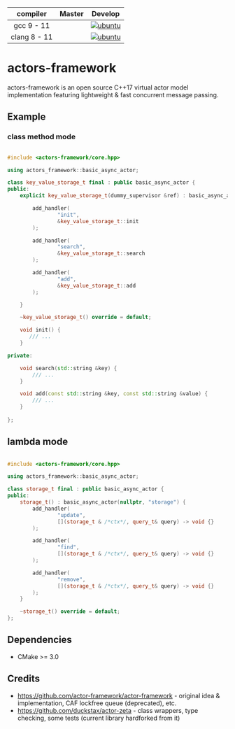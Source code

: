 
| compiler  | Master | Develop |
|:---:|:---:|:---:|
| gcc 9 - 11 | |[![ubuntu](https://github.com/0xBYTESHIFT/actors-framework/actions/workflows/ubuntu_gcc.yaml/badge.svg?branch=main)](https://github.com/0xBYTESHIFT/actors-framework/actions/workflows/ubuntu_gcc.yaml) |
|clang 8 - 11 | |[![ubuntu](https://github.com/0xBYTESHIFT/actors-framework/actions/workflows/ubuntu_clang.yaml/badge.svg?branch=main)](https://github.com/0xBYTESHIFT/actors-framework/actions/workflows/ubuntu_clang.yaml)|

actors-framework
========================

actors-framework is an open source C++17 virtual actor model implementation featuring lightweight & fast concurrent message passing.

## Example

### class method mode 

```C++

#include <actors-framework/core.hpp>

using actors_framework::basic_async_actor;

class key_value_storage_t final : public basic_async_actor {
public:
    explicit key_value_storage_t(dummy_supervisor &ref) : basic_async_actor(ref, "storage") {

        add_handler(
                "init",
                &key_value_storage_t::init
        );

        add_handler(
                "search",
                &key_value_storage_t::search
        );

        add_handler(
                "add",
                &key_value_storage_t::add
        );

    }

    ~key_value_storage_t() override = default;

    void init() {
       /// ...
    }

private:

    void search(std::string &key) {
        /// ...
    }

    void add(const std::string &key, const std::string &value) {
        /// ...
    }
    
};

```

## lambda mode

```C++

#include <actors-framework/core.hpp>

using actors_framework::basic_async_actor;

class storage_t final : public basic_async_actor {
public:
    storage_t() : basic_async_actor(nullptr, "storage") {
        add_handler(
                "update",
                [](storage_t & /*ctx*/, query_t& query) -> void {}
        );

        add_handler(
                "find",
                [](storage_t & /*ctx*/, query_t& query) -> void {}
        );

        add_handler(
                "remove",
                [](storage_t & /*ctx*/, query_t& query) -> void {}
        );
    }

    ~storage_t() override = default;
};

```

## Dependencies

* CMake >= 3.0

## Credits

* https://github.com/actor-framework/actor-framework - original idea & implementation, CAF lockfree queue (deprecated), etc.
* https://github.com/duckstax/actor-zeta - class wrappers, type checking, some tests (current library hardforked from it)
